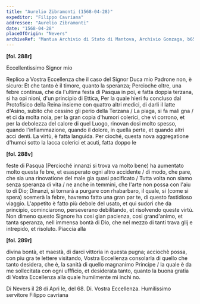 ```yaml
---
title: "Aurelio Zibramonti (1568-04-28)"
expeditor: "Filippo Cavriana"
addressee: "Aurelio Zibramonti"
date: "1568-04-28"
placeOfOrigin: "Nevers"
archiveRef: "Mantua Archivio di Stato di Mantova, Archivio Gonzaga, b654, fols. 288r-289r"
---
```



**[fol. 288r]**

Eccellentissimo Signor  mio

<span class="lb-marker"></span> Replico a Vostra Eccellenza  che il caso del Signor  Duca mio <span class="lb-marker"></span> Padrone non, è sicuro: Et che tanto è il timore, <span class="lb-marker"></span> quanto la speranza; Percioche oltre, una febre <span class="lb-marker"></span> continua, che da l'ultima festa di Pasqua <span class="lb-marker"></span> in poi, e fatta doppia terzana, si ha opi<span class="lb-marker"></span> nioni, d'un principio di Ettica, Per la quale <span class="lb-marker"></span> hieri fu concluso dal Protofisico della Reina<span class="lb-marker"></span> insieme con quattro altri medici, di darli <span class="lb-marker"></span> il latte d'Asino, subito che cessino gli perio<span class="lb-marker"></span>  della Terzana / La piaga, si fa mali<span class="lb-marker"></span> gna / et ci da molta noia, per la gran copia <span class="lb-marker"></span> d'humori colerici, che vi corrono, et per la <span class="lb-marker"></span> debolezza del calore di quel  Luogo, rinovan<span class="lb-marker"></span> dosi molto spesso, quando l'infiammazione, quando <span class="lb-marker"></span> il dolore, in quella perte, et quando  altri acci<span class="lb-marker"></span> denti. La virtù, è fatta languida. Per<span class="lb-marker"></span> cioché, questa nova aggregatione d'humoi sotto <span class="lb-marker"></span> la lacca colerici et acuti, fatta doppo le


**[fol. 288v]**

feste di Pasqua (Percioché innanzi si trova<span class="lb-marker"></span> va molto bene) ha aumentato molto questa  fe<span class="lb-marker"></span> bre, et esasperato ogni altro accidente / <span class="lb-marker"></span> di modo, che pare, che sia una rinovatione <span class="lb-marker"></span> del male gia quasi pacificato / Tutta volta <span class="lb-marker"></span> non siamo senza speranza di vita / ne anche <span class="lb-marker"></span> in temmini, che l'arte non possa con l'aiu<span class="lb-marker"></span> to di Dio; Dinanzi, si tornarà a purgare <span class="lb-marker"></span> con rhabarbaro, il quale, si (come si spera) <span class="lb-marker"></span> scemerà la febre, havremo fatto una gran par<span class="lb-marker"></span> te, di questo  fastidioso viaggio. L'appetito <span class="lb-marker"></span> è fatto più debole del usato, et qui sudori <span class="lb-marker"></span> che da principio, cominciarono, perseverano <span class="lb-marker"></span> debilitando, et risolvendo queste  virtù. Non <span class="lb-marker"></span> dimeno questo Signore  ha cosi gian pacienza, cosi <span class="lb-marker"></span> grand'animo, et tanta speranza, nell immensa <span class="lb-marker"></span> bontà di Dio, che nel mezzo di tanti trava<span class="lb-marker"></span> glij e intrepido, et risoluto. Piaccia alla


**[fol. 289r]**

<span class="lb-marker"></span> divina bontà, et maestà, di darci vittoria <span class="lb-marker"></span> in questa  pugna; acciochè possa, con  piu gra<span class="lb-marker"></span> te lettere  visitando, Vostra Eccellenza  consolarla di quello <span class="lb-marker"></span> che tanto desidera, che è, la sanità <span class="lb-marker"></span> di quello  magnanimo Principe / la quale <span class="lb-marker"></span> è da me sollecitata con ogni uffficio, et <span class="lb-marker"></span> desiderata tanto, quanto la buona gratia <span class="lb-marker"></span> di Vostra Eccellenza  alla quale humilmente  mi inchi<span class="lb-marker"></span> no.

Di Nevers il 28 di Apri<span class="lb-marker"></span> le, del 68.<span class="lb-marker"></span> Di. Vostra Eccellenza.
         <span class="lb-marker"></span> Humilissimo servitore <span class="lb-marker"></span> Filippo cavriana

